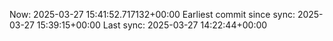 Now: 2025-03-27 15:41:52.717132+00:00 Earliest commit since sync: 2025-03-27 15:39:15+00:00 Last sync: 2025-03-27 14:22:44+00:00
